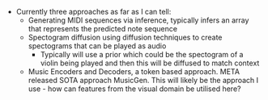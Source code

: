 - Currently three approaches as far as I can tell:
	- Generating MIDI sequences via inference, typically infers an array that represents the predicted note sequence
	- Spectogram diffusion using diffusion techniques to create spectograms that can be played as audio
		- Typically will use a prior which could be the spectogram of a violin being played and then this will be diffused to match context
	- Music Encoders and Decoders, a token based approach. META released SOTA approach MusicGen. This will likely be the approach I use - how can features from the visual domain be utilised here?
